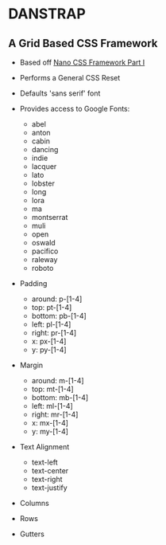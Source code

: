 # DANSTRAP

## A Grid Based CSS Framework

- Based off [Nano CSS Framework Part I](https://github.com/razzakeducation19/nano_css_framework)

- Performs a General CSS Reset

- Defaults 'sans serif' font

- Provides access to Google Fonts:

  - abel
  - anton
  - cabin
  - dancing
  - indie
  - lacquer
  - lato
  - lobster
  - long
  - lora
  - ma
  - montserrat
  - muli
  - open
  - oswald
  - pacifico
  - raleway
  - roboto

- Padding
  - around: p-[1-4]
  - top: pt-[1-4]
  - bottom: pb-[1-4]
  - left: pl-[1-4]
  - right: pr-[1-4]
  - x: px-[1-4]
  - y: py-[1-4]
- Margin
  - around: m-[1-4]
  - top: mt-[1-4]
  - bottom: mb-[1-4]
  - left: ml-[1-4]
  - right: mr-[1-4]
  - x: mx-[1-4]
  - y: my-[1-4]
- Text Alignment

  - text-left
  - text-center
  - text-right
  - text-justify

- Columns

- Rows

- Gutters
